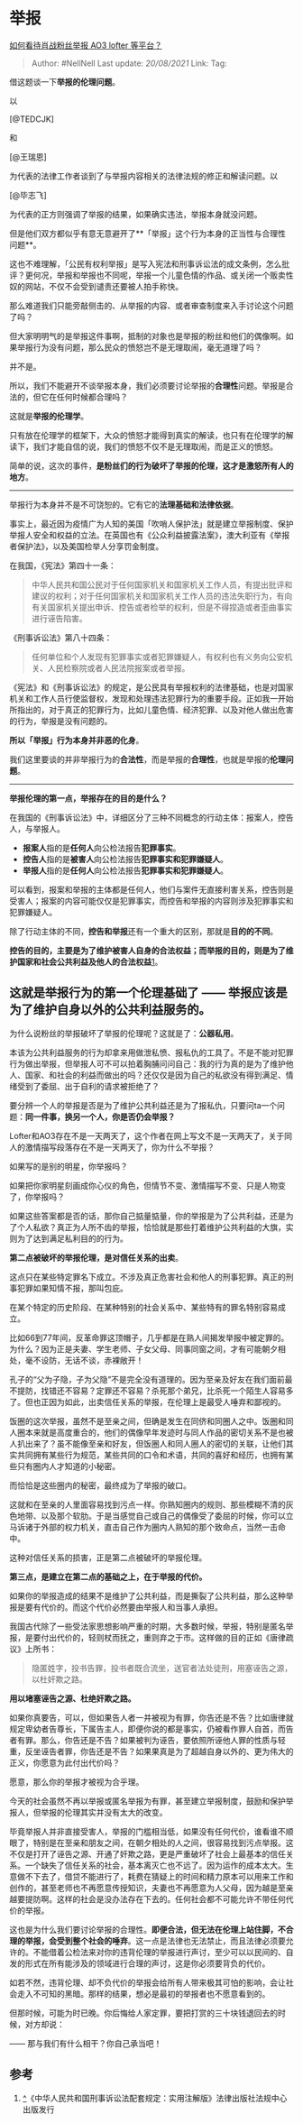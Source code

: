 # 举报
[如何看待肖战粉丝举报 AO3 lofter 等平台？](https://www.zhihu.com/question/375078701/answer/1059600808)

> Author: #NellNell 
> Last update: *20/08/2021* 
> Link:
> Tag: 

借这题谈一下**举报的伦理问题**。

以

[@TEDCJK]

和

[@王瑞恩]

为代表的法律工作者谈到了与举报内容相关的法律法规的修正和解读问题。以

[@毕志飞]

为代表的正方则强调了举报的结果，如果确实违法，举报本身就没问题。

但是他们双方都似乎有意无意避开了**「举报」这个行为本身的正当性与合理性问题**。

这也不难理解，「公民有权利举报」是写入宪法和刑事诉讼法的成文条例，怎么批评？更何况，举报和举报也不同呢，举报一个儿童色情的作品、或关闭一个贩卖性奴的网站，不仅不会受到谴责还要被人拍手称快。

那么难道我们只能旁敲侧击的、从举报的内容、或者审查制度来入手讨论这个问题了吗？

但大家明明气的是举报这件事啊，抵制的对象也是举报的粉丝和他们的偶像啊。如果举报行为没有问题，那么民众的愤怒岂不是无理取闹，毫无道理了吗？

并不是。

所以，我们不能避开不谈举报本身，我们必须要讨论举报的**合理性**问题。举报是合法的，但它在任何时候都合理吗？

这就是**举报的伦理学**。

只有放在伦理学的框架下，大众的愤怒才能得到真实的解读，也只有在伦理学的解读下，我们才能自信的说，我们的愤怒不仅不是无理取闹，而是正义的愤怒。

简单的说，这次的事件，**是粉丝们的行为破坏了举报的伦理，这才是激怒所有人的地方**。

---

举报行为本身并不是不可饶恕的。它有它的**法理基础和法律依据**。

事实上，最近因为疫情广为人知的美国「吹哨人保护法」就是建立举报制度、保护举报人安全和权益的立法。在英国也有《公众利益披露法案》，澳大利亚有《举报者保护法》，以及美国检举人分享罚金制度。

在我国，《宪法》第四十一条：

> 中华人民共和国公民对于任何国家机关和国家机关工作人员，有提出批评和建议的权利；对于任何国家机关和国家机关工作人员的违法失职行为，有向有关国家机关提出申诉、控告或者检举的权利，但是不得捏造或者歪曲事实进行诬告陷害。

《刑事诉讼法》第八十四条：

> 任何单位和个人发现有犯罪事实或者犯罪嫌疑人，有权利也有义务向公安机关、人民检察院或者人民法院报案或者举报。

《宪法》和《刑事诉讼法》的规定，是公民具有举报权利的法律基础，也是对国家机关和工作人员行使监督权，发现和处理违法犯罪行为的重要手段。正如我一开始所指出的，对于真正的犯罪行为，比如儿童色情、经济犯罪、以及对他人做出危害的行为，举报是没有问题的。

**所以「举报」行为本身并非恶的化身**。

我们这里要谈的并非举报行为的**合法性**，而是举报的**合理性**，也就是举报的**伦理问题**。

---

**举报伦理的第一点，举报存在的目的是什么？**

在我国的《刑事诉讼法》中，详细区分了三种不同概念的行动主体：报案人，控告人，与举报人。

-   **报案人**指的是**任何人**向公检法报告**犯罪事实**。
-   **控告人**指的是**被害人**向公检法报告**犯罪事实和犯罪嫌疑人**。
-   **举报人**指的是**任何人**向公检法报告**犯罪事实和犯罪嫌疑人**。

可以看到，报案和举报的主体都是任何人，他们与案件无直接利害关系，控告则是受害人；报案的内容可能仅仅是犯罪事实，而控告和举报的内容则涉及犯罪事实和犯罪嫌疑人。

除了行动主体的不同，**控告和举报**还有一个重大的区别，那就是**目的的不同**。

**控告的目的，主要是为了维护被害人自身的合法权益；而举报的目的，则是为了维护国家和社会公共利益及他人的合法权益**[1](#ref_1)。

## 这就是举报行为的第一个伦理基础了 —— 举报应该是为了维护自身以外的公共利益服务的。

为什么说粉丝的举报破坏了举报的伦理呢？这就是了：**公器私用**。

本该为公共利益服务的行为却拿来用做泄私愤、报私仇的工具了。不是不能对犯罪行为做出举报，但举报人可不可以拍着胸脯问问自己：我的行为真的是为了维护他人、国家、和社会的利益而做出的吗？还仅仅是因为自己的私欲没有得到满足、情绪受到了委屈、出于自利的请求被拒绝了？

要分辨一个人的举报是否是为了维护公共利益还是为了报私仇，只要问ta一个问题：**同一件事，换另一个人，你是否仍会举报？**

Lofter和AO3存在不是一天两天了，这个作者在网上写文不是一天两天了，关于同人的激情描写段落存在不是一天两天了，你为什么不举报？

如果写的是别的明星，你举报吗？

如果把你家明星刻画成你心仪的角色，但情节不变、激情描写不变、只是人物变了，你举报吗？

如果这些答案都是否的话，那你自己掂量掂量，你的举报是为了公共利益，还是为了个人私欲？真正为人所不齿的举报，恰恰就是那些打着维护公共利益的大旗，实则为了达到满足私利目的的行为。

  

**第二点被破坏的举报伦理，是对信任关系的出卖**。

这点只在某些特定罪名下成立。不涉及真正危害社会和他人的刑事犯罪。真正的刑事犯罪如果知情不报，那叫包庇。

在某个特定的历史阶段、在某种特别的社会关系中、某些特有的罪名特别容易成立。

比如66到77年间，反革命罪这顶帽子，几乎都是在熟人间揭发举报中被定罪的。为什么？因为正是夫妻、学生老师、子女父母、同事同窗之间，才有可能朝夕相处，毫不设防，无话不谈，赤裸敞开！

孔子的“父为子隐，子为父隐”不是完全没有道理的。因为至亲及好友在我们面前最不提防，找错还不容易？定罪还不容易？杀死那个弟兄，比杀死一个陌生人容易多了。但也正因为如此，出卖信任关系的举报，在伦理上是最受人唾弃和鄙视的。

饭圈的这次举报，虽然不是至亲之间，但确是发生在同侪和同圈人之中。饭圈和同人圈本来就是高度重合的，他们的偶像早年发迹时与同人作品的密切关系不是也被人扒出来了？虽不能像至亲和好友，但饭圈人和同人圈人的密切的关联，让他们其实共同拥有某些行为规范，某些共同的口令和术语，共同的喜好和经历，也拥有某些只有圈内人才知道的小秘密。

而恰恰是这些圈内的秘密，最终成为了举报的破口。

这就和在至亲的人里面容易找到污点一样。你熟知圈内的规则、那些模糊不清的灰色地带、以及那个软肋。于是当感觉自己或自己的偶像受了委屈的时候，你可以立马诉诸于外部的权力机关，直击自己作为圈内人熟知的那个致命点，当然一击命中。

这种对信任关系的损害，正是第二点被破坏的举报伦理。

  

**第三点，是建立在第二点的基础之上，在于举报的代价。**

如果你的举报造成的结果不是维护了公共利益，而是撕裂了公共利益，那么这种举报是要有代价的。而这个代价必然要由举报人和当事人承担。

我国古代除了一些受法家思想影响严重的时期，大多数时候，举报，特别是匿名举报，是要付出代价的，轻则杖而抚之，重则弃之于市。这样做的目的正如《唐律疏议》上所书：

> 隐匿姓字，投书告罪，投书者既合流坐，送官者法处徒刑，用塞诬告之源，以杜奸欺之路。

**用以堵塞诬告之源、杜绝奸欺之路。**

如果你真要告，可以，但如果告人者一并被视为有罪，你告还是不告？比如唐律就规定卑幼者告尊长，下属告主人，即便你说的都是事实，仍被看作罪人自首，而告者有罪。那么，你告还是不告？如果被判为诬告，要依照所诬他人罪的性质与轻重，反坐诬告者罪，你告还是不告？如果果真是为了超越自身以外的、更为伟大的正义，你愿意为此付出代价吗？

愿意，那么你的举报才被视为合乎理。

今天的社会虽然不再以举报或匿名举报为有罪，甚至建立举报制度，鼓励和保护举报人，但举报的伦理其实并没有太大的改变。

毕竟举报人并非直接受害人，举报的门槛相当低，如果没有任何代价，谁看谁不顺眼了，特别是在至亲和朋友之间，在朝夕相处的人之间，很容易找到污点举报。这不仅是打开了诬告之源、开通了奸欺之路，更是严重破坏了社会上最基本的信任关系。一个缺失了信任关系的社会，基本离灭亡也不远了。因为运作的成本太大。生意做不下去了，借贷不能进行了，耗费在猜疑上的时间和精力原本可以用来工作和创作的，甚至老师也不再愿意传授知识，夫妻也不再愿意为人父母，因为越是至亲越要提防啊。这样的社会是没办法存在下去的。任何社会都不可能允许不带任何代价的举报。

这也是为什么我们要讨论举报的合理性。**即便合法，但无法在伦理上站住脚，不合理的举报，会受到整个社会的唾弃**。这一点是法律也无法禁止，而且法律必须要允许的。不能借着公检法来对你的违背伦理的举报进行声讨，至少可以以民间的、自发的形式在所有能涉及的领域进行合理的声讨，这是你必须要背负的代价。

如若不然，违背伦理、却不负代价的举报会给所有人带来极其可怕的影响，会让社会走入不可知的黑暗。那样的结果，想必是最初的举报者也不愿意看到的。

但那时候，可能为时已晚。你后悔给人家定罪，要把打赏的三十块钱退回去的时候，对方却说：

—— 那与我们有什么相干？你自己承当吧！

## 参考

1.  [^](#ref_1_0)《中华人民共和国刑事诉讼法配套规定：实用注解版》法律出版社法规中心出版发行